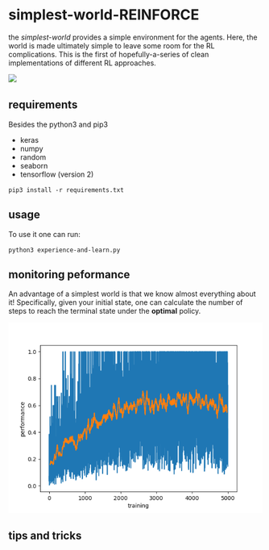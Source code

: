 # simplest-world-REINFORCE

the *simplest-world* provides a simple environment for the agents. Here, the world is made ultimately simple to leave some room for the RL complications. This is the first of hopefully-a-series of clean implementations of different RL approaches. 


![](https://www.azquotes.com/picture-quotes/quote-simplicity-is-the-key-to-brilliance-bruce-lee-54-40-07.jpg)



## requirements
Besides the python3 and pip3

* keras
* numpy
* random
* seaborn
* tensorflow (version 2)

```
pip3 install -r requirements.txt
```
## usage

To use it one can run:
```
python3 experience-and-learn.py
```
## monitoring peformance

An advantage of a simplest world is that we know almost everything about it! Specifically, given your initial state, one can calculate the number of steps to reach the terminal state under the **optimal** policy.

![](./performance-measurements/performance-vs-training.png)

## tips and tricks
